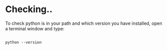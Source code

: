 ---
---

# Checking..

To check python is in your path and which version you have installed, open a terminal window and type:

~~~terminal

python --version

~~~
